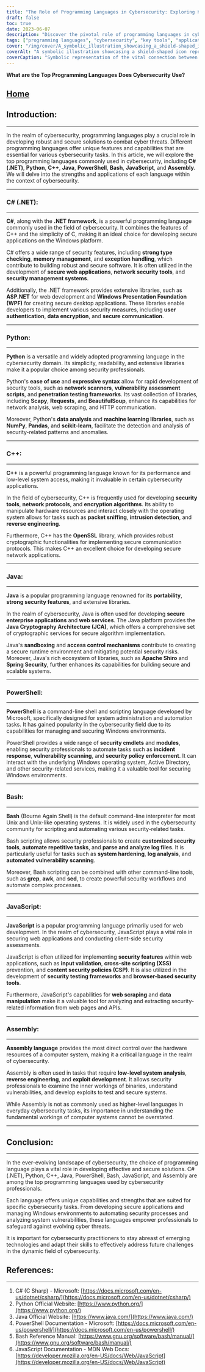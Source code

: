 ```yaml
---
title: "The Role of Programming Languages in Cybersecurity: Exploring Key Tools and Applications"
draft: false
toc: true
date: 2023-06-07
description: "Discover the pivotal role of programming languages in cybersecurity and delve into their applications, tools, and importance in securing digital systems."
tags: ["programming languages", "cybersecurity", "key tools", "applications", "secure systems", "network security", "web applications", "vulnerability assessment", "penetration testing", "secure coding", "system security", "scripting languages", "automation", "secure communication", "data analysis", "machine learning", "incident response", "exploit development", "security frameworks", "system hardening", "log analysis", "Windows security", "network protocols", "web development", "secure coding practices", "cryptographic services", "sandboxing", "access control", "reverse engineering", "threat detection", "security management"]
cover: "/img/cover/A_symbolic_illustration_showcasing_a_shield-shaped_icon_rep.png"
coverAlt: "A symbolic illustration showcasing a shield-shaped icon representing cybersecurity, surrounded by code snippets in different programming languages."
coverCaption: "Symbolic representation of the vital connection between programming languages and cybersecurity, highlighting the diverse tools and applications."
---
```


**What are the Top Programming Languages Does Cybersecurity Use?**

## [Home](/cyber-security-career-playbook-start/)

## Introduction:
--------------
In the realm of cybersecurity, programming languages play a crucial role in developing robust and secure solutions to combat cyber threats. Different programming languages offer unique features and capabilities that are essential for various cybersecurity tasks. In this article, we will explore the top programming languages commonly used in cybersecurity, including **C# (.NET)**, **Python**, **C++**, **Java**, **PowerShell**, **Bash**, **JavaScript**, and **Assembly**. We will delve into the strengths and applications of each language within the context of cybersecurity.

______

### C# (.NET):
-----------
**C#**, along with the **.NET framework**, is a powerful programming language commonly used in the field of cybersecurity. It combines the features of C++ and the simplicity of C, making it an ideal choice for developing secure applications on the Windows platform.

C# offers a wide range of security features, including **strong type checking**, **memory management**, and **exception handling**, which contribute to building robust and secure software. It is often utilized in the development of **secure web applications**, **network security tools**, and **security management systems**.

Additionally, the .NET framework provides extensive libraries, such as **ASP.NET** for web development and **Windows Presentation Foundation (WPF)** for creating secure desktop applications. These libraries enable developers to implement various security measures, including **user authentication**, **data encryption**, and **secure communication**.

______

### Python:
--------
**Python** is a versatile and widely adopted programming language in the cybersecurity domain. Its simplicity, readability, and extensive libraries make it a popular choice among security professionals.

Python's **ease of use** and **expressive syntax** allow for rapid development of security tools, such as **network scanners**, **vulnerability assessment scripts**, and **penetration testing frameworks**. Its vast collection of libraries, including **Scapy**, **Requests**, and **BeautifulSoup**, enhance its capabilities for network analysis, web scraping, and HTTP communication.

Moreover, Python's **data analysis** and **machine learning libraries**, such as **NumPy**, **Pandas**, and **scikit-learn**, facilitate the detection and analysis of security-related patterns and anomalies.

______

### C++:
------
**C++** is a powerful programming language known for its performance and low-level system access, making it invaluable in certain cybersecurity applications.

In the field of cybersecurity, C++ is frequently used for developing **security tools**, **network protocols**, and **encryption algorithms**. Its ability to manipulate hardware resources and interact closely with the operating system allows for tasks such as **packet sniffing**, **intrusion detection**, and **reverse engineering**.

Furthermore, C++ has the **OpenSSL** library, which provides robust cryptographic functionalities for implementing secure communication protocols. This makes C++ an excellent choice for developing secure network applications.

______

### Java:
------
**Java** is a popular programming language renowned for its **portability**, **strong security features**, and extensive libraries.

In the realm of cybersecurity, Java is often used for developing **secure enterprise applications** and **web services**. The Java platform provides the **Java Cryptography Architecture (JCA)**, which offers a comprehensive set of cryptographic services for secure algorithm implementation.

Java's **sandboxing** and **access control mechanisms** contribute to creating a secure runtime environment and mitigating potential security risks. Moreover, Java's rich ecosystem of libraries, such as **Apache Shiro** and **Spring Security**, further enhances its capabilities for building secure and scalable systems.

______

### PowerShell:
------------
**PowerShell** is a command-line shell and scripting language developed by Microsoft, specifically designed for system administration and automation tasks. It has gained popularity in the cybersecurity field due to its capabilities for managing and securing Windows environments.

PowerShell provides a wide range of **security cmdlets** and **modules**, enabling security professionals to automate tasks such as **incident response**, **vulnerability scanning**, and **security policy enforcement**. It can interact with the underlying Windows operating system, Active Directory, and other security-related services, making it a valuable tool for securing Windows environments.

______

### Bash:
------
**Bash** (Bourne Again Shell) is the default command-line interpreter for most Unix and Unix-like operating systems. It is widely used in the cybersecurity community for scripting and automating various security-related tasks.

Bash scripting allows security professionals to create **customized security tools**, **automate repetitive tasks**, and **parse and analyze log files**. It is particularly useful for tasks such as **system hardening**, **log analysis**, and **automated vulnerability scanning**.

Moreover, Bash scripting can be combined with other command-line tools, such as **grep**, **awk**, and **sed**, to create powerful security workflows and automate complex processes.

______

### JavaScript:
------------
**JavaScript** is a popular programming language primarily used for web development. In the realm of cybersecurity, JavaScript plays a vital role in securing web applications and conducting client-side security assessments.

JavaScript is often utilized for implementing **security features** within web applications, such as **input validation**, **cross-site scripting (XSS)** prevention, and **content security policies (CSP)**. It is also utilized in the development of **security testing frameworks** and **browser-based security tools**.

Furthermore, JavaScript's capabilities for **web scraping** and **data manipulation** make it a valuable tool for analyzing and extracting security-related information from web pages and APIs.

______

### Assembly:
-----------
**Assembly language** provides the most direct control over the hardware resources of a computer system, making it a critical language in the realm of cybersecurity.

Assembly is often used in tasks that require **low-level system analysis**, **reverse engineering**, and **exploit development**. It allows security professionals to examine the inner workings of binaries, understand vulnerabilities, and develop exploits to test and secure systems.

While Assembly is not as commonly used as higher-level languages in everyday cybersecurity tasks, its importance in understanding the fundamental workings of computer systems cannot be overstated.

______

## Conclusion:
--------------
In the ever-evolving landscape of cybersecurity, the choice of programming language plays a vital role in developing effective and secure solutions. C# (.NET), Python, C++, Java, PowerShell, Bash, JavaScript, and Assembly are among the top programming languages used by cybersecurity professionals.

Each language offers unique capabilities and strengths that are suited for specific cybersecurity tasks. From developing secure applications and managing Windows environments to automating security processes and analyzing system vulnerabilities, these languages empower professionals to safeguard against evolving cyber threats.

It is important for cybersecurity practitioners to stay abreast of emerging technologies and adapt their skills to effectively address future challenges in the dynamic field of cybersecurity.

## References:
--------------
1. C# (C Sharp) - Microsoft: [https://docs.microsoft.com/en-us/dotnet/csharp/](https://docs.microsoft.com/en-us/dotnet/csharp/)
2. Python Official Website: [https://www.python.org/](https://www.python.org/)
3. Java Official Website: [https://www.java.com/](https://www.java.com/)
4. PowerShell Documentation - Microsoft: [https://docs.microsoft.com/en-us/powershell/](https://docs.microsoft.com/en-us/powershell/)
5. Bash Reference Manual: [https://www.gnu.org/software/bash/manual/](https://www.gnu.org/software/bash/manual/)
6. JavaScript Documentation - MDN Web Docs: [https://developer.mozilla.org/en-US/docs/Web/JavaScript](https://developer.mozilla.org/en-US/docs/Web/JavaScript)
